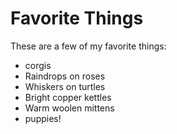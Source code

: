 # Favorite Things

These are a few of my favorite things:

- corgis
- Raindrops on roses
- Whiskers on turtles
- Bright copper kettles
- Warm woolen mittens
- puppies!
